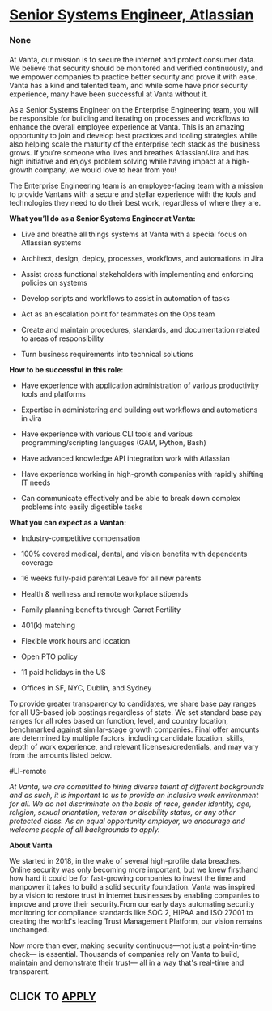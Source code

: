 # [Senior Systems Engineer, Atlassian ](https://www.remotewlb.com/apply/senior-systems-engineer-atlassian)  
### None  
####  

At Vanta, our mission is to secure the internet and protect consumer data. We believe that security should be monitored and verified continuously, and we empower companies to practice better security and prove it with ease. Vanta has a kind and talented team, and while some have prior security experience, many have been successful at Vanta without it.

As a Senior Systems Engineer on the Enterprise Engineering team, you will be responsible for building and iterating on processes and workflows to enhance the overall employee experience at Vanta. This is an amazing opportunity to join and develop best practices and tooling strategies while also helping scale the maturity of the enterprise tech stack as the business grows. If you’re someone who lives and breathes Atlassian/Jira and has high initiative and enjoys problem solving while having impact at a high-growth company, we would love to hear from you!

The Enterprise Engineering team is an employee-facing team with a mission to provide Vantans with a secure and stellar experience with the tools and technologies they need to do their best work, regardless of where they are.

**What you’ll do as a Senior Systems Engineer at Vanta:**

  * Live and breathe all things systems at Vanta with a special focus on Atlassian systems

  * Architect, design, deploy, processes, workflows, and automations in Jira

  * Assist cross functional stakeholders with implementing and enforcing policies on systems

  * Develop scripts and workflows to assist in automation of tasks

  * Act as an escalation point for teammates on the Ops team

  * Create and maintain procedures, standards, and documentation related to areas of responsibility

  * Turn business requirements into technical solutions

 **How to be successful in this role:**

  * Have experience with application administration of various productivity tools and platforms

  * Expertise in administering and building out workflows and automations in Jira 

  * Have experience with various CLI tools and various programming/scripting languages (GAM, Python, Bash)

  * Have advanced knowledge API integration work with Atlassian

  * Have experience working in high-growth companies with rapidly shifting IT needs

  * Can communicate effectively and be able to break down complex problems into easily digestible tasks

 **What you can expect as a Vantan:**

  * Industry-competitive compensation

  * 100% covered medical, dental, and vision benefits with dependents coverage

  * 16 weeks fully-paid parental Leave for all new parents

  * Health & wellness and remote workplace stipends

  * Family planning benefits through Carrot Fertility

  * 401(k) matching

  * Flexible work hours and location

  * Open PTO policy

  * 11 paid holidays in the US

  * Offices in SF, NYC, Dublin, and Sydney

To provide greater transparency to candidates, we share base pay ranges for all US-based job postings regardless of state. We set standard base pay ranges for all roles based on function, level, and country location, benchmarked against similar-stage growth companies. Final offer amounts are determined by multiple factors, including candidate location, skills, depth of work experience, and relevant licenses/credentials, and may vary from the amounts listed below.

#LI-remote

 _At Vanta, we are committed to hiring diverse talent of different backgrounds and as such, it is important to us to provide an inclusive work environment for all. We do not discriminate on the basis of race, gender identity, age, religion, sexual orientation, veteran or disability status, or any other protected class. As an equal opportunity employer, we encourage and welcome people of all backgrounds to apply._

 **About Vanta**

We started in 2018, in the wake of several high-profile data breaches. Online security was only becoming more important, but we knew firsthand how hard it could be for fast-growing companies to invest the time and manpower it takes to build a solid security foundation. Vanta was inspired by a vision to restore trust in internet businesses by enabling companies to improve and prove their security.From our early days automating security monitoring for compliance standards like SOC 2, HIPAA and ISO 27001 to creating the world's leading Trust Management Platform, our vision remains unchanged.

Now more than ever, making security continuous—not just a point-in-time check— is essential. Thousands of companies rely on Vanta to build, maintain and demonstrate their trust— all in a way that's real-time and transparent.

  
## CLICK TO [APPLY](https://www.remotewlb.com/apply/senior-systems-engineer-atlassian)

